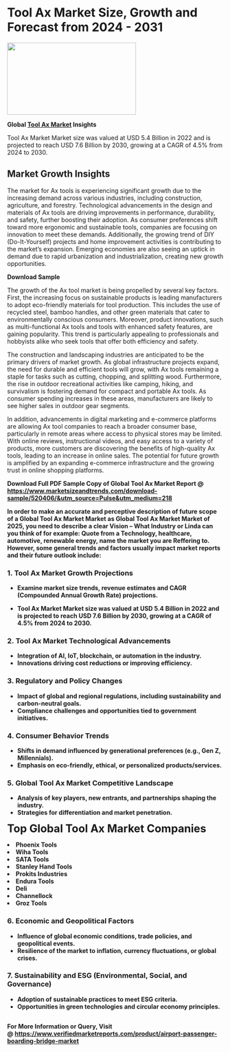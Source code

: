 <H1>Tool Ax Market Size, Growth and Forecast from 2024 - 2031</H1><img class="aligncenter size-medium wp-image-584254" src="https://thirdeyenews.in/wp-content/uploads/2024/09/Global-Market-Research-300x168.jpeg" alt="" width="300" height="168" /><p><strong>Global&nbsp;<a href="https://www.marketsizeandtrends.com/download-sample/520406/&amp;utm_source=Pulse&amp;utm_medium=218">Tool Ax Market</a> Insights</strong></p><p>Tool Ax Market Market size was valued at USD 5.4 Billion in 2022 and is projected to reach USD 7.6 Billion by 2030, growing at a CAGR of 4.5% from 2024 to 2030.</p><p><h2>Market Growth Insights</h2> <p>The market for Ax tools is experiencing significant growth due to the increasing demand across various industries, including construction, agriculture, and forestry. Technological advancements in the design and materials of Ax tools are driving improvements in performance, durability, and safety, further boosting their adoption. As consumer preferences shift toward more ergonomic and sustainable tools, companies are focusing on innovation to meet these demands. Additionally, the growing trend of DIY (Do-It-Yourself) projects and home improvement activities is contributing to the market’s expansion. Emerging economies are also seeing an uptick in demand due to rapid urbanization and industrialization, creating new growth opportunities.</p> <p><strong>Download Sample</strong></p> <p>The growth of the Ax tool market is being propelled by several key factors. First, the increasing focus on sustainable products is leading manufacturers to adopt eco-friendly materials for tool production. This includes the use of recycled steel, bamboo handles, and other green materials that cater to environmentally conscious consumers. Moreover, product innovations, such as multi-functional Ax tools and tools with enhanced safety features, are gaining popularity. This trend is particularly appealing to professionals and hobbyists alike who seek tools that offer both efficiency and safety.</p> <p>The construction and landscaping industries are anticipated to be the primary drivers of market growth. As global infrastructure projects expand, the need for durable and efficient tools will grow, with Ax tools remaining a staple for tasks such as cutting, chopping, and splitting wood. Furthermore, the rise in outdoor recreational activities like camping, hiking, and survivalism is fostering demand for compact and portable Ax tools. As consumer spending increases in these areas, manufacturers are likely to see higher sales in outdoor gear segments.</p> <p>In addition, advancements in digital marketing and e-commerce platforms are allowing Ax tool companies to reach a broader consumer base, particularly in remote areas where access to physical stores may be limited. With online reviews, instructional videos, and easy access to a variety of products, more customers are discovering the benefits of high-quality Ax tools, leading to an increase in online sales. The potential for future growth is amplified by an expanding e-commerce infrastructure and the growing trust in online shopping platforms.</p> <p><strong></p><p><span class=""><strong>Download Full PDF Sample Copy of Global Tool Ax Market Report</strong> @ <a href="https://www.marketsizeandtrends.com/download-sample/520406/&amp;utm_source=Pulse&amp;utm_medium=218" target="_blank">https://www.marketsizeandtrends.com/download-sample/520406/&amp;utm_source=Pulse&amp;utm_medium=218</a></span></p><p>In order to make an accurate and perceptive description of future scope of a Global&nbsp;Tool Ax Market Market as Global&nbsp;Tool Ax Market Market of 2025, you need to describe a clear Vision &ndash; What Industry or Linda can you think of for example: Quote from a Technology, healthcare, automotive, renewable energy, name the market you are Reffering to. However, some general trends and factors usually impact market reports and their future outlook include:</p><h3>1.&nbsp;<strong>Tool Ax Market Growth Projections</strong></h3><ul><li>Examine market size trends, revenue estimates and CAGR (Compounded Annual Growth Rate) projections.</li><li><p>Tool Ax Market Market size was valued at USD 5.4 Billion in 2022 and is projected to reach USD 7.6 Billion by 2030, growing at a CAGR of 4.5% from 2024 to 2030.</p></li></ul><h3>2.&nbsp;<strong>Tool Ax Market Technological Advancements</strong></h3><ul><li>Integration of AI, IoT, blockchain, or automation in the industry.</li><li>Innovations driving cost reductions or improving efficiency.</li></ul><h3>3.&nbsp;<strong>Regulatory and Policy Changes</strong></h3><ul><li>Impact of global and regional regulations, including sustainability and carbon-neutral goals.</li><li>Compliance challenges and opportunities tied to government initiatives.</li></ul><h3>4.&nbsp;<strong>Consumer Behavior Trends</strong></h3><ul><li>Shifts in demand influenced by generational preferences (e.g., Gen Z, Millennials).</li><li>Emphasis on eco-friendly, ethical, or personalized products/services.</li></ul><h3>5.&nbsp;<strong>Global Tool Ax Market Competitive Landscape</strong></h3><ul><li>Analysis of key players, new entrants, and partnerships shaping the industry.</li><li>Strategies for differentiation and market penetration.</li></ul><p data-pm-slice="1 1 []"><span style="color: inherit; font-family: inherit; font-size: 25px;">Top Global Tool Ax Market Companies</span></p><div class="" data-test-id=""><p><li>Phoenix Tools</li><li> Wiha Tools</li><li> SATA Tools</li><li> Stanley Hand Tools</li><li> Prokits Industries</li><li> Endura Tools</li><li> Deli</li><li> Channellock</li><li> Groz Tools</li></p></div><h3>6.&nbsp;<strong>Economic and Geopolitical Factors</strong></h3><ul><li>Influence of global economic conditions, trade policies, and geopolitical events.</li><li>Resilience of the market to inflation, currency fluctuations, or global crises.</li></ul><h3>7.&nbsp;<strong>Sustainability and ESG (Environmental, Social, and Governance)</strong></h3><ul><li>Adoption of sustainable practices to meet ESG criteria.</li><li>Opportunities in green technologies and circular economy principles.</li></ul><h2><strong style="font-size: 14px;">For More Information or Query, Visit @&nbsp;</strong><a style="background-color: #ffffff; font-size: 14px;" href="https://www.marketsizeandtrends.com/report/tool-ax-market/" target="_blank">https://www.verifiedmarketreports.com/product/airport-passenger-boarding-bridge-market</a></h2>
